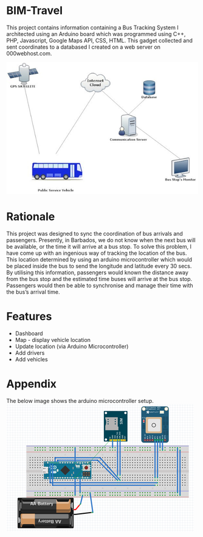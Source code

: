 # BIM-Travel
This project contains information containing a Bus Tracking System I architected using an Arduino board which was programmed using C++, PHP, Javascript, Google Maps API, CSS, HTML. This gadget collected and sent coordinates to a databased I created on a web server on 000webhost.com.

![logo](https://github.com/khalilgreenidge/BIM-Travel/blob/main/architecture.jpg "logo")

# Rationale
This project was designed to sync the coordination of bus arrivals and passengers.  Presently, in Barbados, we do not know when the next bus will be available, or the time it will arrive at a bus stop. To solve this problem, I have come up with an ingenious way of tracking the location of the bus. This location determined by using an arduino microcontroller which would be placed inside the bus to send the longitude and latitude every 30 secs. By utilising this information, passengers would known the distance away from the bus stop and the estimated time buses will arrive at the bus stop. Passengers would then be able to synchronise and manage their time with the bus’s arrival time.

# Features
- Dashboard
- Map - display vehicle location
- Update location (via Arduino Microcontroller)
- Add drivers
- Add vehicles


# Appendix
The below image shows the arduino microcontroller setup.
![logo](https://github.com/khalilgreenidge/BIM-Travel/blob/main/sketch.png "arduino")
